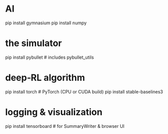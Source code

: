 # AI

pip install gymnasium
pip install numpy

# the simulator
pip install pybullet           # includes pybullet_utils

# deep‐RL algorithm
pip install torch              # PyTorch (CPU or CUDA build)
pip install stable-baselines3

# logging & visualization
pip install tensorboard        # for SummaryWriter & browser UI
